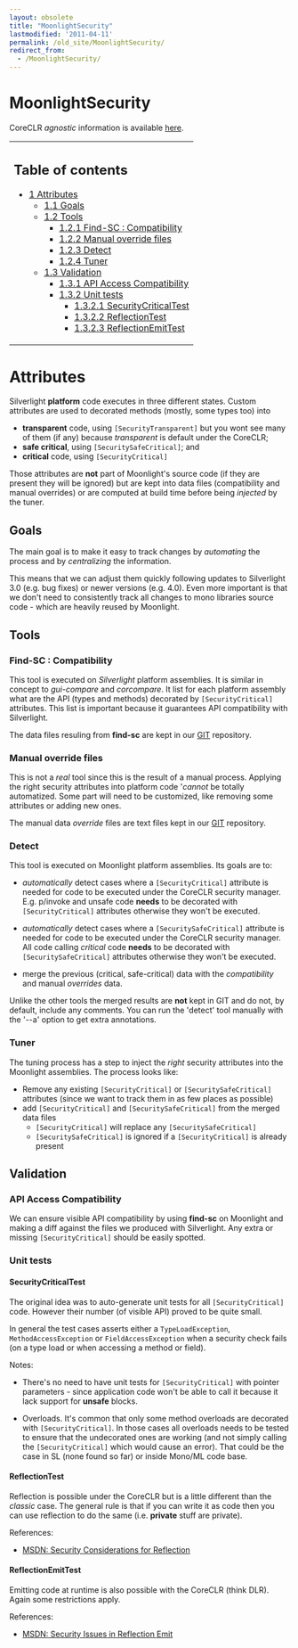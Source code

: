 ```yaml
---
layout: obsolete
title: "MoonlightSecurity"
lastmodified: '2011-04-11'
permalink: /old_site/MoonlightSecurity/
redirect_from:
  - /MoonlightSecurity/
---
```


MoonlightSecurity
=================

CoreCLR *agnostic* information is available [here]({{site.github.url}}/old_site/Moonlight2CoreCLR "Moonlight2CoreCLR").

<table>
<col width="100%" />
<tbody>
<tr class="odd">
<td align="left"><h2>Table of contents</h2>
<ul>
<li><a href="#attributes">1 Attributes</a>
<ul>
<li><a href="#goals">1.1 Goals</a></li>
<li><a href="#tools">1.2 Tools</a>
<ul>
<li><a href="#find-sc--compatibility">1.2.1 Find-SC : Compatibility</a></li>
<li><a href="#manual-override-files">1.2.2 Manual override files</a></li>
<li><a href="#detect">1.2.3 Detect</a></li>
<li><a href="#tuner">1.2.4 Tuner</a></li>
</ul></li>
<li><a href="#validation">1.3 Validation</a>
<ul>
<li><a href="#api-access-compatibility">1.3.1 API Access Compatibility</a></li>
<li><a href="#unit-tests">1.3.2 Unit tests</a>
<ul>
<li><a href="#securitycriticaltest">1.3.2.1 SecurityCriticalTest</a></li>
<li><a href="#reflectiontest">1.3.2.2 ReflectionTest</a></li>
<li><a href="#reflectionemittest">1.3.2.3 ReflectionEmitTest</a></li>
</ul></li>
</ul></li>
</ul></li>
</ul></td>
</tr>
</tbody>
</table>

Attributes
==========

Silverlight **platform** code executes in three different states. Custom attributes are used to decorated methods (mostly, some types too) into

-   **transparent** code, using `[SecurityTransparent]` but you wont see many of them (if any) because *transparent* is default under the CoreCLR;
-   **safe critical**, using `[SecuritySafeCritical]`; and
-   **critical** code, using `[SecurityCritical]`

Those attributes are **not** part of Moonlight's source code (if they are present they will be ignored) but are kept into data files (compatibility and manual overrides) or are computed at build time before being *injected* by the tuner.

Goals
-----

The main goal is to make it easy to track changes by *automating* the process and by *centralizing* the information.

This means that we can adjust them quickly following updates to Silverlight 3.0 (e.g. bug fixes) or newer versions (e.g. 4.0). Even more important is that we don't need to consistently track all changes to mono libraries source code - which are heavily reused by Moonlight.

Tools
-----

### Find-SC : Compatibility

This tool is executed on *Silverlight* platform assemblies. It is similar in concept to *gui-compare* and *corcompare*. It list for each platform assembly what are the API (types and methods) decorated by `[SecurityCritical]` attributes. This list is important because it guarantees API compatibility with Silverlight.

The data files resuling from **find-sc** are kept in our [GIT](https://github.com/mono/moon/tree/master/class/SecurityAttributes/compatibility) repository.

### Manual override files

This is not a *real* tool since this is the result of a manual process. Applying the right security attributes into platform code '*cannot* be totally automatized. Some part will need to be customized, like removing some attributes or adding new ones.

The manual data *override* files are text files kept in our [GIT](https://github.com/mono/moon/tree/master/class/SecurityAttributes/overrides/) repository.

### Detect

This tool is executed on Moonlight platform assemblies. Its goals are to:

-   *automatically* detect cases where a `[SecurityCritical]` attribute is needed for code to be executed under the CoreCLR security manager. E.g. p/invoke and unsafe code **needs** to be decorated with `[SecurityCritical]` attributes otherwise they won't be executed.

-   *automatically* detect cases where a `[SecuritySafeCritical]` attribute is needed for code to be executed under the CoreCLR security manager. All code calling *critical* code **needs** to be decorated with `[SecuritySafeCritical]` attributes otherwise they won't be executed.

-   merge the previous (critical, safe-critical) data with the *compatibility* and manual *overrides* data.

Unlike the other tools the merged results are **not** kept in GIT and do not, by default, include any comments. You can run the 'detect' tool manually with the '--a' option to get extra annotations.

### Tuner

The tuning process has a step to inject the *right* security attributes into the Moonlight assemblies. The process looks like:

-   Remove any existing `[SecurityCritical]` or `[SecuritySafeCritical]` attributes (since we want to track them in as few places as possible)
-   add `[SecurityCritical]` and `[SecuritySafeCritical]` from the merged data files
    -   `[SecurityCritical]` will replace any `[SecuritySafeCritical]`
    -   `[SecuritySafeCritical]` is ignored if a `[SecurityCritical]` is already present

Validation
----------

### API Access Compatibility

We can ensure visible API compatibility by using **find-sc** on Moonlight and making a diff against the files we produced with Silverlight. Any extra or missing `[SecurityCritical]` should be easily spotted.

### Unit tests

#### SecurityCriticalTest

The original idea was to auto-generate unit tests for all `[SecurityCritical]` code. However their number (of visible API) proved to be quite small.

In general the test cases asserts either a `TypeLoadException`, `MethodAccessException` or `FieldAccessException` when a security check fails (on a type load or when accessing a method or field).

Notes:

-   There's no need to have unit tests for `[SecurityCritical]` with pointer parameters - since application code won't be able to call it because it lack support for **unsafe** blocks.

-   Overloads. It's common that only some method overloads are decorated with `[SecurityCritical]`. In those cases all overloads needs to be tested to ensure that the undecorated ones are working (and not simply calling the `[SecurityCritical]` which would cause an error). That could be the case in SL (none found so far) or inside Mono/ML code base.

#### ReflectionTest

Reflection is possible under the CoreCLR but is a little different than the *classic* case. The general rule is that if you can write it as code then you can use reflection to do the same (i.e. **private** stuff are private).

References:

-   [MSDN: Security Considerations for Reflection](http://msdn.microsoft.com/en-us/library/stfy7tfc(VS.95).aspx)

#### ReflectionEmitTest

Emitting code at runtime is also possible with the CoreCLR (think DLR). Again some restrictions apply.

References:

-   [MSDN: Security Issues in Reflection Emit](http://msdn.microsoft.com/en-us/library/9syytdak(VS.95).aspx)


